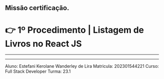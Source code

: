 ## Missão certificação.

# 👉 1º Procedimento | Listagem de Livros no React JS

<hr>
<hr>

Aluno: Estefani Kerolane Wanderley de Lira
Matricula: 202301544221
Curso: Full Stack Developer
Turma: 23.1